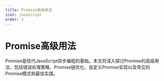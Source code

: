 ```yaml
---
title: Promise高级用法
icon: javascript
order: 2
---
```


# Promise高级用法

Promise是现代JavaScript异步编程的基础。本文将深入探讨Promise的高级用法，包括错误处理策略、Promise链优化、自定义Promise实现以及常见的Promise模式和最佳实践。


